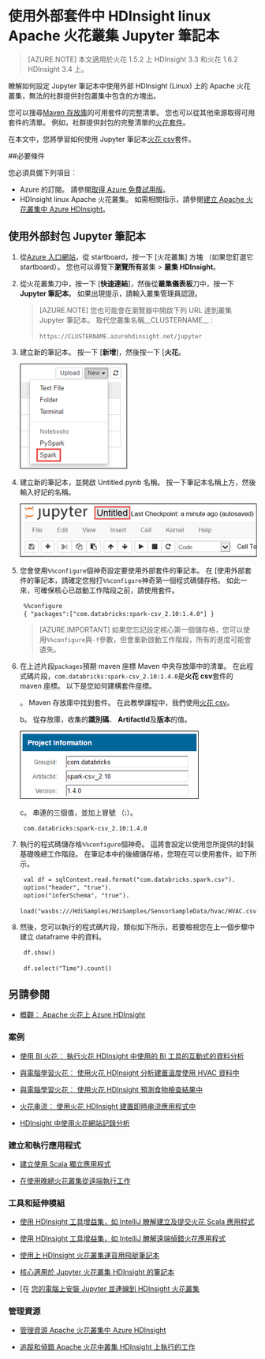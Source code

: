 <properties 
    pageTitle="使用外部封包 Jupyter 筆記本中 HDInsight Apache 火花叢集 |Azure"
    description="若要使用外部火花套件如何設定 HDInsight 火花叢集 Jupyter 筆記本提供逐步指示。" 
    services="hdinsight" 
    documentationCenter="" 
    authors="nitinme" 
    manager="jhubbard" 
    editor="cgronlun"
    tags="azure-portal"/>

<tags 
    ms.service="hdinsight" 
    ms.workload="big-data" 
    ms.tgt_pltfrm="na" 
    ms.devlang="na" 
    ms.topic="article" 
    ms.date="10/28/2016" 
    ms.author="nitinme"/>


# <a name="use-external-packages-with-jupyter-notebooks-in-apache-spark-clusters-on-hdinsight-linux"></a>使用外部套件中 HDInsight linux Apache 火花叢集 Jupyter 筆記本

>[AZURE.NOTE] 本文適用於火花 1.5.2 上 HDInsight 3.3 和火花 1.6.2 HDInsight 3.4 上。 

瞭解如何設定 Jupyter 筆記本中使用外部 HDInsight (Linux) 上的 Apache 火花叢集，無法的社群提供封包叢集中包含的方塊出。 

您可以搜尋[Maven 存放庫](http://search.maven.org/)的可用套件的完整清單。 您也可以從其他來源取得可用套件的清單。 例如，社群提供封包的完整清單的[火花套件](http://spark-packages.org/)。

在本文中，您將學習如何使用 Jupyter 筆記本[火花 csv](http://search.maven.org/#artifactdetails%7Ccom.databricks%7Cspark-csv_2.10%7C1.4.0%7Cjar)套件。

##<a name="prerequisites"></a>必要條件

您必須具備下列項目︰

- Azure 的訂閱。 請參閱[取得 Azure 免費試用版](https://azure.microsoft.com/documentation/videos/get-azure-free-trial-for-testing-hadoop-in-hdinsight/)。
- HDInsight linux Apache 火花叢集。 如需相關指示，請參閱[建立 Apache 火花叢集中 Azure HDInsight](hdinsight-apache-spark-jupyter-spark-sql.md)。

## <a name="use-external-packages-with-jupyter-notebooks"></a>使用外部封包 Jupyter 筆記本 

1. 從[Azure 入口網站](https://portal.azure.com/)，從 startboard，按一下 [火花叢集] 方塊 （如果您釘選它 startboard）。 您也可以導覽下**瀏覽所有**叢集 > **叢集 HDInsight**。   

2. 從火花叢集刀中，按一下 [**快速連結**]，然後從**叢集儀表板**刀中，按一下**Jupyter 筆記本**。 如果出現提示，請輸入叢集管理員認證。

    > [AZURE.NOTE] 您也可能會在瀏覽器中開啟下列 URL 達到叢集 Jupyter 筆記本。 取代您叢集名稱__CLUSTERNAME__ :
    >
    > `https://CLUSTERNAME.azurehdinsight.net/jupyter`

2. 建立新的筆記本。 按一下 [**新增**]，然後按一下 [**火花**。

    ![建立新的 Jupyter 筆記本](./media/hdinsight-apache-spark-jupyter-notebook-use-external-packages/hdispark.note.jupyter.createnotebook.png "建立新的 Jupyter 筆記本")

3. 建立新的筆記本，並開啟 Untitled.pynb 名稱。 按一下筆記本名稱上方，然後輸入好記的名稱。

    ![提供筆記本的名稱](./media/hdinsight-apache-spark-jupyter-notebook-use-external-packages/hdispark.note.jupyter.notebook.name.png "提供筆記本的名稱")

4. 您會使用`%%configure`個神奇設定要使用外部套件的筆記本。 在 [使用外部套件的筆記本，請確定您撥打`%%configure`神奇第一個程式碼儲存格。 如此一來，可確保核心已啟動工作階段之前，請使用套件。

        %%configure
        { "packages":["com.databricks:spark-csv_2.10:1.4.0"] }


    >[AZURE.IMPORTANT] 如果您忘記設定核心第一個儲存格，您可以使用`%%configure`與`-f`參數，但會重新啟動工作階段，所有的進度可能會遺失。

5. 在上述片段`packages`預期 maven 座標 Maven 中央存放庫中的清單。 在此程式碼片段，`com.databricks:spark-csv_2.10:1.4.0`是**火花 csv**套件的 maven 座標。 以下是您如何建構套件座標。

    。 Maven 存放庫中找到套件。 在此教學課程中，我們使用[火花 csv](http://search.maven.org/#artifactdetails%7Ccom.databricks%7Cspark-csv_2.10%7C1.4.0%7Cjar)。
    
    b。 從存放庫，收集的**識別碼**、 **ArtifactId**及**版本**的值。

    ![使用外部套件使用 Jupyter 筆記本](./media/hdinsight-apache-spark-jupyter-notebook-use-external-packages/use-external-packages-with-jupyter.png "使用外部套件使用 Jupyter 筆記本")

    c。 串連的三個值，並加上冒號 （**:**）。

        com.databricks:spark-csv_2.10:1.4.0

6. 執行的程式碼儲存格`%%configure`個神奇。 這將會設定以使用您所提供的封裝基礎晚總工作階段。 在筆記本中的後續儲存格，您現在可以使用套件，如下所示。

        val df = sqlContext.read.format("com.databricks.spark.csv").
        option("header", "true").
        option("inferSchema", "true").
        load("wasbs:///HdiSamples/HdiSamples/SensorSampleData/hvac/HVAC.csv")

7. 然後，您可以執行的程式碼片段，類似如下所示，若要檢視您在上一個步驟中建立 dataframe 中的資料。

        df.show()

        df.select("Time").count()


## <a name="seealso"></a>另請參閱


* [概觀︰ Apache 火花上 Azure HDInsight](hdinsight-apache-spark-overview.md)

### <a name="scenarios"></a>案例

* [使用 BI 火花︰ 執行火花 HDInsight 中使用的 BI 工具的互動式的資料分析](hdinsight-apache-spark-use-bi-tools.md)

* [與電腦學習火花︰ 使用火花 HDInsight 分析建置溫度使用 HVAC 資料中](hdinsight-apache-spark-ipython-notebook-machine-learning.md)

* [與電腦學習火花︰ 使用火花 HDInsight 預測食物檢查結果中](hdinsight-apache-spark-machine-learning-mllib-ipython.md)

* [火花串流︰ 使用火花 HDInsight 建置即時串流應用程式中](hdinsight-apache-spark-eventhub-streaming.md)

* [HDInsight 中使用火花網站記錄分析](hdinsight-apache-spark-custom-library-website-log-analysis.md)

### <a name="create-and-run-applications"></a>建立和執行應用程式

* [建立使用 Scala 獨立應用程式](hdinsight-apache-spark-create-standalone-application.md)

* [在使用晚總火花叢集從遠端執行工作](hdinsight-apache-spark-livy-rest-interface.md)

### <a name="tools-and-extensions"></a>工具和延伸模組

* [使用 HDInsight 工具增益集，如 IntelliJ 瞭解建立及提交火花 Scala 應用程式](hdinsight-apache-spark-intellij-tool-plugin.md)

* [使用 HDInsight 工具增益集，如 IntelliJ 瞭解遠端偵錯火花應用程式](hdinsight-apache-spark-intellij-tool-plugin-debug-jobs-remotely.md)

* [使用上 HDInsight 火花叢集運貨用飛艇筆記本](hdinsight-apache-spark-use-zeppelin-notebook.md)

* [核心適用於 Jupyter 火花叢集 HDInsight 的筆記本](hdinsight-apache-spark-jupyter-notebook-kernels.md)

* [在 [您的電腦上安裝 Jupyter 並連線到 HDInsight 火花叢集](hdinsight-apache-spark-jupyter-notebook-install-locally.md)

### <a name="manage-resources"></a>管理資源

* [管理資源 Apache 火花叢集中 Azure HDInsight](hdinsight-apache-spark-resource-manager.md)

* [追蹤和偵錯 Apache 火花中叢集 HDInsight 上執行的工作](hdinsight-apache-spark-job-debugging.md)
